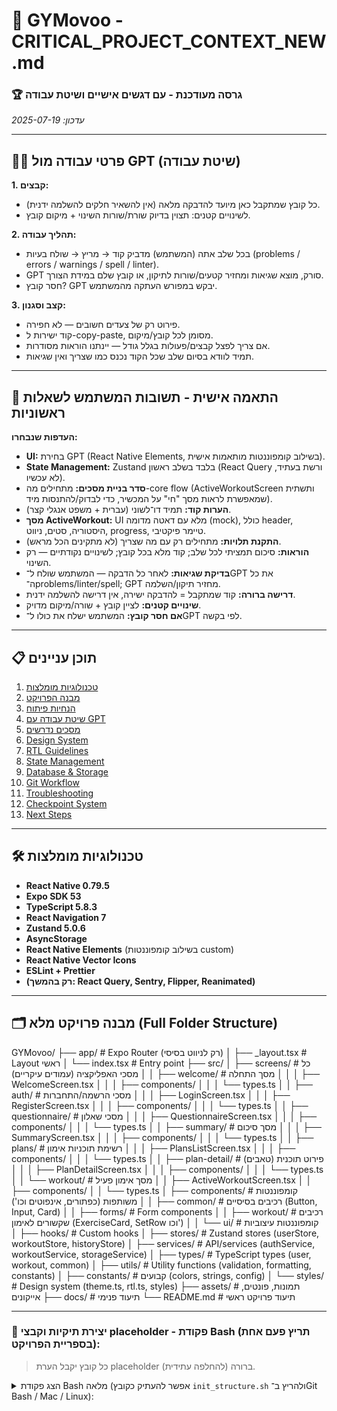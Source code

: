 # 🚨 GYMovoo - CRITICAL_PROJECT_CONTEXT_NEW.md

### 🏆 גרסה מעודכנת - עם דגשים אישיים ושיטת עבודה

_עדכון: 2025-07-19_

---

## 🧑‍💻 פרטי עבודה מול GPT (שיטת עבודה)

**1. קבצים:**

- כל קובץ שמתקבל כאן מיועד להדבקה מלאה (אין להשאיר חלקים להשלמה ידנית).
- לשינויים קטנים: תצוין בדיוק שורת/שורות השינוי + מיקום קובץ.

**2. תהליך עבודה:**

- בכל שלב אתה (המשתמש) מדביק קוד → מריץ → שולח בעיות (problems / errors / warnings / spell / linter).
- GPT סורק, מוצא שגיאות ומחזיר קטעים/שורות לתיקון, או קובץ שלם במידת הצורך.
- חסר קובץ? GPT יבקש במפורש העתקה מהמשתמש.

**3. קצב וסגנון:**

- פירוט רק של צעדים חשובים — לא חפירה.
- קוד ישירות ל-copy-paste, מסומן לכל קובץ/מיקום.
- אם צריך לפצל קבצים/פעולות בגלל גודל — יינתנו הוראות מסודרות.
- תמיד לוודא בסיום שלב שכל הקוד נכנס כמו שצריך ואין שגיאות.

---

## 👤 התאמה אישית - תשובות המשתמש לשאלות ראשוניות

**העדפות שנבחרו:**

- **UI:** בחירת GPT (React Native Elements, בשילוב קומפוננטות מותאמות אישית).
- **State Management:** Zustand בלבד בשלב ראשון (React Query ורשת בעתיד, לא עכשיו).
- **סדר בניית מסכים:** מתחילים מה-core flow (ActiveWorkoutScreen ותשתית שמאפשרת לראות מסך "חי" על המכשיר, כדי לבדוק/להתנסות מיד).
- **הערות קוד:** תמיד דו־לשוני (עברית + משפט אנגלי קצר).
- **מסך ActiveWorkout:** UI מלא עם דאטה מדומה (mock), כולל header, היסטוריה, סטים, ניווט, progress, טיימר פיקטיבי.
- **התקנת תלויות:** מתחילים רק עם מה שצריך (לא מתקינים הכל מראש).
- **הוראות:** סיכום תמציתי לכל שלב; קוד מלא בכל קובץ; לשינויים נקודתיים — רק השינוי.
- **בדיקת שגיאות:** לאחר כל הדבקה — המשתמש שולח ל־GPT את כל ה־problems/linter/spell; GPT מחזיר תיקון/השלמה.
- **דרישה ברורה:** קוד שמתקבל = להדבקה ישירה, אין דרישה להשלמה ידנית.
- **שינויים קטנים:** לציין קובץ + שורה/מיקום מדויק.
- **אם חסר קובץ:** המשתמש ישלח את כולו ל־GPT לפי בקשה.

---

## 📋 תוכן עניינים

1. [טכנולוגיות מומלצות](#-טכנולוגיות-מומלצות)
2. [מבנה הפרויקט](#-מבנה-הפרויקט)
3. [הנחיות פיתוח](#-הנחיות-פיתוח)
4. [שיטת עבודה עם GPT](#-שיטת-עבודה-עם-gpt)
5. [מסכים נדרשים](#-מסכים-נדרשים)
6. [Design System](#-design-system)
7. [RTL Guidelines](#-rtl-guidelines)
8. [State Management](#-state-management)
9. [Database & Storage](#-database--storage)
10. [Git Workflow](#-git-workflow)
11. [Troubleshooting](#-troubleshooting)
12. [Checkpoint System](#-checkpoint-system)
13. [Next Steps](#-next-steps)

---

## 🛠️ טכנולוגיות מומלצות

- **React Native 0.79.5**
- **Expo SDK 53**
- **TypeScript 5.8.3**
- **React Navigation 7**
- **Zustand 5.0.6**
- **AsyncStorage**
- **React Native Elements** (בשילוב קומפוננטות custom)
- **React Native Vector Icons**
- **ESLint + Prettier**
- **(רק בהמשך: React Query, Sentry, Flipper, Reanimated)**

---

## 🗂️ מבנה פרויקט מלא (Full Folder Structure)

GYMovoo/
├── app/ # Expo Router (רק לניווט בסיסי)
│ ├── \_layout.tsx # Layout ראשי
│ └── index.tsx # Entry point
├── src/
│ ├── screens/ # כל מסכי האפליקציה (עמודים עיקריים)
│ │ ├── welcome/ # מסך התחלה
│ │ │ ├── WelcomeScreen.tsx
│ │ │ ├── components/
│ │ │ └── types.ts
│ │ ├── auth/ # מסכי הרשמה/התחברות
│ │ │ ├── LoginScreen.tsx
│ │ │ ├── RegisterScreen.tsx
│ │ │ ├── components/
│ │ │ └── types.ts
│ │ ├── questionnaire/ # מסכי שאלון
│ │ │ ├── QuestionnaireScreen.tsx
│ │ │ ├── components/
│ │ │ └── types.ts
│ │ ├── summary/ # מסך סיכום
│ │ │ ├── SummaryScreen.tsx
│ │ │ ├── components/
│ │ │ └── types.ts
│ │ ├── plans/ # רשימת תוכניות אימון
│ │ │ ├── PlansListScreen.tsx
│ │ │ ├── components/
│ │ │ └── types.ts
│ │ ├── plan-detail/ # פירוט תוכנית (טאבים)
│ │ │ ├── PlanDetailScreen.tsx
│ │ │ ├── components/
│ │ │ └── types.ts
│ │ └── workout/ # מסך אימון פעיל
│ │ ├── ActiveWorkoutScreen.tsx
│ │ ├── components/
│ │ └── types.ts
│ ├── components/ # קומפוננטות משותפות (כפתורים, אינפוטים וכו')
│ │ ├── common/ # רכיבים בסיסיים (Button, Input, Card)
│ │ ├── forms/ # Form components
│ │ ├── workout/ # רכיבים שקשורים לאימון (ExerciseCard, SetRow וכו')
│ │ └── ui/ # קומפוננטות עיצוביות
│ ├── hooks/ # Custom hooks
│ ├── stores/ # Zustand stores (userStore, workoutStore, historyStore)
│ ├── services/ # API/services (authService, workoutService, storageService)
│ ├── types/ # TypeScript types (user, workout, common)
│ ├── utils/ # Utility functions (validation, formatting, constants)
│ ├── constants/ # קבועים (colors, strings, config)
│ └── styles/ # Design system (theme.ts, rtl.ts, styles)
├── assets/ # תמונות, פונטים, אייקונים
├── docs/ # תיעוד פנימי
└── README.md # תיעוד פרויקט ראשי

---

### 🏁 יצירת תיקיות וקבצי placeholder - פקודת Bash (תריץ פעם אחת בספריית הפרויקט):

> כל קובץ יקבל הערת placeholder ברורה (להחלפה עתידית).

<details>
<summary>הצג פקודת Bash מלאה (אפשר להעתיק כקובץ <code>init_structure.sh</code> ולהריץ ב־Git Bash / Mac / Linux):</summary>

````bash
#!/bin/bash
mkdir -p app
touch app/_layout.tsx
touch app/index.tsx

mkdir -p src/screens/welcome/components
echo "// placeholder" > src/screens/welcome/WelcomeScreen.tsx
echo "// placeholder" > src/screens/welcome/types.ts

mkdir -p src/screens/auth/components
echo "// placeholder" > src/screens/auth/LoginScreen.tsx
echo "// placeholder" > src/screens/auth/RegisterScreen.tsx
echo "// placeholder" > src/screens/auth/types.ts

mkdir -p src/screens/questionnaire/components
echo "// placeholder" > src/screens/questionnaire/QuestionnaireScreen.tsx
echo "// placeholder" > src/screens/questionnaire/types.ts

mkdir -p src/screens/summary/components
echo "// placeholder" > src/screens/summary/SummaryScreen.tsx
echo "// placeholder" > src/screens/summary/types.ts

mkdir -p src/screens/plans/components
echo "// placeholder" > src/screens/plans/PlansListScreen.tsx
echo "// placeholder" > src/screens/plans/types.ts

mkdir -p src/screens/plan-detail/components
echo "// placeholder" > src/screens/plan-detail/PlanDetailScreen.tsx
echo "// placeholder" > src/screens/plan-detail/types.ts

mkdir -p src/screens/workout/components
echo "// placeholder" > src/screens/workout/ActiveWorkoutScreen.tsx
echo "// placeholder" > src/screens/workout/types.ts

mkdir -p src/components/common
mkdir -p src/components/forms
mkdir -p src/components/workout
echo "// placeholder" > src/components/workout/ExerciseCard.tsx
echo "// placeholder" > src/components/workout/SetRow.tsx
echo "// placeholder" > src/components/workout/WorkoutHeader.tsx
echo "// placeholder" > src/components/workout/ProgressBar.tsx
mkdir -p src/components/ui

mkdir -p src/hooks
echo "// placeholder" > src/hooks/useWorkout.ts
echo "// placeholder" > src/hooks/useExercise.ts
echo "// placeholder" > src/hooks/useAuth.ts

mkdir -p src/stores
echo "// placeholder" > src/stores/userStore.ts
echo "// placeholder" > src/stores/workoutStore.ts
echo "// placeholder" > src/stores/historyStore.ts

mkdir -p src/services
echo "// placeholder" > src/services/authService.ts
echo "// placeholder" > src/services/workoutService.ts
echo "// placeholder" > src/services/storageService.ts

mkdir -p src/types
echo "// placeholder" > src/types/user.ts
echo "// placeholder" > src/types/workout.ts
echo "// placeholder" > src/types/common.ts

mkdir -p src/utils
echo "// placeholder" > src/utils/validation.ts
echo "// placeholder" > src/utils/formatting.ts
echo "// placeholder" > src/utils/constants.ts

mkdir -p src/constants
echo "// placeholder" > src/constants/colors.ts
echo "// placeholder" > src/constants/strings.ts
echo "// placeholder" > src/constants/config.ts

mkdir -p src/styles
echo "// placeholder" > src/styles/theme.ts
echo "// placeholder" > src/styles/rtl.ts
echo "// placeholder" > src/styles/components.ts
echo "// placeholder" > src/styles/workout.ts

mkdir -p assets
mkdir -p docs
touch README.md

echo "✅ כל התיקיות והקבצים נוצרו עם placeholder!"

---

## 💻 הנחיות פיתוח

- קוד באנגלית, הערות דו־לשוניות (עברית + אנגלית).
- תמיד TypeScript מלא, לא `any`.
- לוגיקה ברורה — מינימום side effects.
- הפרדה ברורה בין קומפוננטות, מסכים, hooks, stores.

---

## 📝 שיטת עבודה עם GPT (חשוב!)

**1. כל קובץ שמתקבל - מלא (לא לבקש השלמות ידניות).**
**2. שינויים קטנים - פירוט מדויק (קובץ + שורה).**
**3. בכל שלב - שלח בעיות/שגיאות, GPT מתקן נקודתית.**
**4. אם GPT צריך קובץ שלא אצלך - יבקש ממך לשלוח אותו.**
**5. הקפדה על תיעוד מהיר, לא סחבת.**
**6. כל שלב: קודם שהכל ירוץ, רק אז מתקדמים.**

---

## 📱 מסכים נדרשים (Core)

1. **ActiveWorkoutScreen** — ראשוני (core flow, mock data).
2. (אחריו: Welcome, Auth, Questionnaire, וכו'...)

---

## 🎨 Design System (theme.ts דוגמה)

```typescript
// src/styles/theme.ts
export const theme = {
  colors: {
    primary: '#007AFF',
    secondary: '#5856D6',
    background: '#FFFFFF',
    text: '#000000',
    surface: '#F2F2F7',
    workoutActive: '#FF6B35',
    workoutCompleted: '#34C759',
    progress: '#007AFF',
  },
  spacing: {
    sm: 8,
    md: 16,
    lg: 24,
  },
  borderRadius: {
    md: 8,
    lg: 16,
  },
  typography: {
    h1: { fontSize: 28, fontWeight: 'bold' },
    h2: { fontSize: 22, fontWeight: '600' },
    body: { fontSize: 16, fontWeight: 'normal' },
    caption: { fontSize: 13, fontWeight: 'normal' },
  },
};
🗂️ State Management
Zustand בלבד בשלב ראשון.

TypeScript strict.

🗃️ Database & Storage
AsyncStorage בלבד לשמירה מקומית (בשלבים הראשונים).

אין אינטגרציה עם API/WEB עדכון ראשון.

🚦 Git Workflow
Branch ראשי: main

Branch פיתוח: develop

Feature לפי צורך

Pull Requests בתיעוד קצר

🆘 Troubleshooting
אם יש שגיאות/הערות — לשלוח ל־GPT את כל ה־problems מה־IDE.

GPT יתקן/ישלח תיקון מדויק (או יבקש קובץ רלוונטי).

✅ Checkpoint System
נקודת ביניים כל פעם שמסך/פיצ'ר עובד.

תיעוד קצר של מה הושלם ומה בתהליך.

🚀 Next Steps (דוגמה)
יצירת פרויקט Expo (TS)

התקנת תלויות נחוצות בלבד (navigation, zustand, elements)

יצירת theme.ts + rtl.ts

העלאת מסך אימון ראשוני עם דאטה מדומה

בדיקת ריצה, תיקון שגיאות

התקדמות למסכים נוספים לפי סדר core flow

📝 הערה מסכמת
הקובץ הזה הוא ה-SINGLE SOURCE OF TRUTH
לניהול, סיכום, שיטת עבודה ובחירת טכנולוגיות/סדר עבודה לפרויקט GYMovoo.
כל שאלה, תיקון, או שלב — יתנהל על פי מה שמופיע כאן!
````

---

### 2. **הנחיה בהנחיות פיתוח (💻 הנחיות פיתוח)**

הוסף:

- "**כל מסך חדש (screen/component): צבע רקע, טקסט, גבולות — _רק_ מה־theme (לא hex ישיר!). אם יש חריגה — לעדכן theme.ts בלבד.**"

---

### 3. **הערה גם ב־Next Steps (בסוף הקובץ):**

- "הקפד על שימוש ב־theme.ts לכל עיצוב — כל מסך חדש ירוץ עם הרקע הכהה של המערכת."

---

## 🟦 תוספת מוכנה להדבקה (סיכום):

### 🎨 Design System (theme.ts דוגמה)

````markdown
- כל מסך/קומפוננטה חייבים להשתמש ב־theme מרכזי ל־colors/radius/spacing (לא hex-ים ידניים!).
- רקע ברירת מחדל: כהה, כמו Welcome (background: "#181E41"), מתוך theme.
- עדכון צבעים רק דרך theme.ts.

```typescript
// src/styles/theme.ts

export const theme = {
  colors: {
    background: "#181E41", // Dark background (default)
    backgroundAlt: "#1F2C4C", // Alt gradient
    card: "#242a47", // Card/box
    primary: "#007AFF",
    secondary: "#5856D6",
    accent: "#4e9eff",
    text: "#fff",
    textSecondary: "#8CA8FF",
    border: "#6bb5ff",
    divider: "#4b5a7a",
    google: "#fff",
    googleText: "#fff",
  },
  borderRadius: {
    md: 16,
    lg: 24,
  },
  spacing: {
    sm: 8,
    md: 16,
    lg: 24,
  },
};
```
````

שימוש בכל מסך:
import { theme } from "../../styles/theme";

const styles = StyleSheet.create({
container: {
backgroundColor: theme.colors.background,
// ...
},
});
או:
<LinearGradient
colors={[theme.colors.background, theme.colors.backgroundAlt]}
style={{ flex: 1 }}

> {/_ ... _/}
> </LinearGradient>

---

### 💻 הנחיות פיתוח — עדכן להוסיף:

> כל מסך/קומפוננטה: עיצוב (צבע, טקסט, גבולות) אך ורק מתוך theme.ts המרכזי.

---

**זה יבטיח שהכול יישאר עקבי, מודרני, וקל להחלפה לכל המסכים!**
